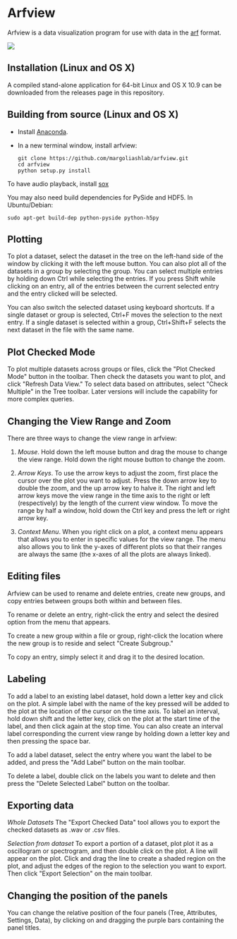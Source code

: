 Arfview
========

Arfview is a data visualization program for use with data in the [arf](https://github.com/dmeliza/arf/) format.

![](http://i60.tinypic.com/2rc9vnm.png)


Installation (Linux and OS X)
-----------------------------

A compiled stand-alone application for 64-bit Linux and OS X 10.9 can be downloaded from the releases page in this repository.


Building from source (Linux and OS X)
--------------------
  * Install [Anaconda](https://store.continuum.io/cshop/anaconda/).
  * In a new terminal window, install arfview:

        git clone https://github.com/margoliashlab/arfview.git
        cd arfview
        python setup.py install

To have audio playback, install [sox](http://sox.sourceforge.net/)

You may also need build dependencies for PySide and HDF5. In Ubuntu/Debian:

    sudo apt-get build-dep python-pyside python-h5py


Plotting
--------
To plot a dataset, select the dataset in the tree on the left-hand side of the window by clicking it with the left
mouse button.  You can also plot all of the datasets in a group by selecting the group. You can select multiple entries by holding down Ctrl while selecting the entries.  If you press Shift while clicking on an entry, all
of the entries between the current selected entry and the entry clicked will be selected.

You can also switch the selected dataset using keyboard shortcuts. If a single dataset or group is selected, Ctrl+F moves the selection to the next entry. If a single dataset is selected within a group, Ctrl+Shift+F selects the next dataset in the file with the same name. 

Plot Checked Mode
-----------------
To plot multiple datasets across groups or files, click the "Plot Checked Mode" button in the toolbar. Then check the datasets you want to plot, and click "Refresh Data View."  To select data based on attributes, select "Check Multiple" in the Tree toolbar.  Later versions will include the capability for more complex queries. 

Changing the View Range and Zoom
--------------------------------
There are three ways to change the view range in arfview:

1) *Mouse*. Hold down the left mouse button and drag the mouse to change the view range.  Hold down the right
mouse button to change the zoom.

2) *Arrow Keys*.  To use the arrow keys to adjust the zoom, first place the cursor over the plot you want to adjust. Press the down arrow key to double the zoom, and the up arrow key to halve it.  The right and left arrow keys move the view range in the time axis to the right or left (respectively) by the length of the current view window.  To move the range by half a window, hold down the Ctrl key and press the left or right arrow key.

3) *Context Menu*.  When you right click on a plot, a context menu appears that allows you to enter in specific values for the view range.  The menu also allows you to link the y-axes of different plots so that their ranges are always the same (the x-axes of all the plots are always linked).

Editing files
-------------
Arfview can be used to rename and delete entries, create new groups, and copy entries between groups both within and 
between files.  

To rename or delete an entry, right-click the entry and select the desired option from the menu that appears. 

To create a new group within a file or group, right-click the location where the new group is to reside and select 
"Create Subgroup."

To copy an entry, simply select it and drag it to the desired location.

Labeling
--------
To add a label to an existing label dataset, hold down a letter key and click on the plot.  A simple label with the name of the key pressed will be added to the plot at the location of the cursor on the time axis.  To label an interval, hold down shift and the letter key, click on the plot at the start time of the label, and then click again at the stop time.  You can also create an interval label corresponding the current view range by holding down a letter key and then pressing the space bar. 

To add a label dataset, select the entry where you want the label to be added, and press the "Add Label" button on the main toolbar. 

To delete a label, double click on the labels you want to delete and then press the "Delete Selected Label" button on the toolbar.


Exporting data
--------------
*Whole Datasets*
The "Export Checked Data" tool allows you to export the checked datasets as .wav or .csv files. 

*Selection from dataset*
To export a portion of a dataset, plot plot it as a oscillogram or spectrogram, and then double click on the plot. A line will appear on the plot. Click and drag the line to create a shaded region on the plot, and adjust the edges of the region to the selection you want to export. Then click "Export Selection" on the main toolbar.

Changing the position of the panels
------------------------------------
You can change the relative position of the four panels (Tree, Attributes, Settings, Data), by clicking on and dragging the purple bars containing the panel titles.
